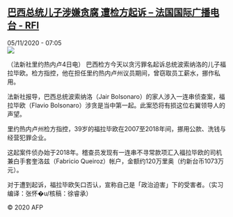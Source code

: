<!--1604559235000-->
[巴西总统儿子涉嫌贪腐 遭检方起诉 – 法国国际广播电台 - RFI](http://www.rfi.fr//cn/contenu/20201105-%E5%B7%B4%E8%A5%BF%E6%80%BB%E7%BB%9F%E5%84%BF%E5%AD%90%E6%B6%89%E5%AB%8C%E8%B4%AA%E8%85%90-%E9%81%AD%E6%A3%80%E6%96%B9%E8%B5%B7%E8%AF%89)
------

<div>05/11/2020 - 07:05</div><img src="https://s.rfi.fr/media/display/ea2c95b6-1f31-11eb-86fd-005056a98db9/w:310/p:16x9/int0007b.201105140502.jpg"><div class="t-content__body u-clearfix"><p>（法新社里约热内卢4日电）    巴西检方今天以贪污罪名起诉总统波索纳洛的儿子福拉毕欧。检方指控，他在担任里约热内卢州议员期间，曾窃取员工薪水，挪作私用。</p><p>    法新社报导，巴西总统波索纳洛（Jair Bolsonaro）的家人涉入一连串侦查案，福拉毕欧（Flavio Bolsonaro）涉贪是当中第一起。此案恐将有损这位右翼领导人的声望。</p><p>    里约热内卢州检方指控，39岁的福拉毕欧在2007至2018年间，挪用公款、洗钱与经营犯罪企业。</p><p>    这起案件侦办始于2018年。稽查员发现有一连串不寻常款项汇入福拉毕欧的司机兼白手套奎洛兹（Fabricio Queiroz）帐户，金额约120万里奥（约新台币1073万元）。</p><p>    对于遭到起诉，福拉毕欧矢口否认，宣称自己是「政治迫害」下的受害者。（实习编译：张怀�u/核稿：徐睿承）</p><p class="t-copyright">© 2020 AFP</p>        </div>
